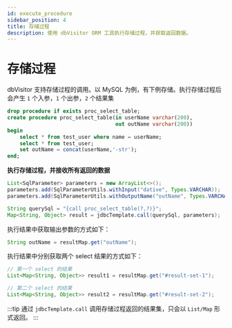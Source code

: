 ```yaml
---
id: execute_procedure
sidebar_position: 4
title: 存储过程
description: 使用 dbVisitor ORM 工具执行存储过程，并获取返回数据。
---
```


# 存储过程

dbVisitor 支持存储过程的调用。以 MySQL 为例，有下例存储。执行存储过程后会产生 `1` 个入参，`1` 个出参，`2` 个结果集

```sql
drop procedure if exists proc_select_table;
create procedure proc_select_table(in userName varchar(200),
                                   out outName varchar(200))
begin
    select * from test_user where name = userName;
    select * from test_user;
    set outName = concat(userName,'-str');
end;
```

**执行存储过程，并接收所有返回的数据**

```java
List<SqlParameter> parameters = new ArrayList<>();
parameters.add(SqlParameterUtils.withInput("dative", Types.VARCHAR));
parameters.add(SqlParameterUtils.withOutputName("outName", Types.VARCHAR));

String querySql = "{call proc_select_table(?,?)}";
Map<String, Object> result = jdbcTemplate.call(querySql, parameters);
```

执行结果中获取输出参数的方式如下：

```java
String outName = resultMap.get("outName");
```

执行结果中分别获取两个 select 结果的方式如下：

```java
// 第一个 select 的结果
List<Map<String, Object>> result1 = resultMap.get("#result-set-1");

// 第二个 select 的结果
List<Map<String, Object>> result2 = resultMap.get("#result-set-2");
```

:::tip
通过 `jdbcTemplate.call` 调用存储过程返回的结果集，只会以 `List/Map` 形式返回。
:::
